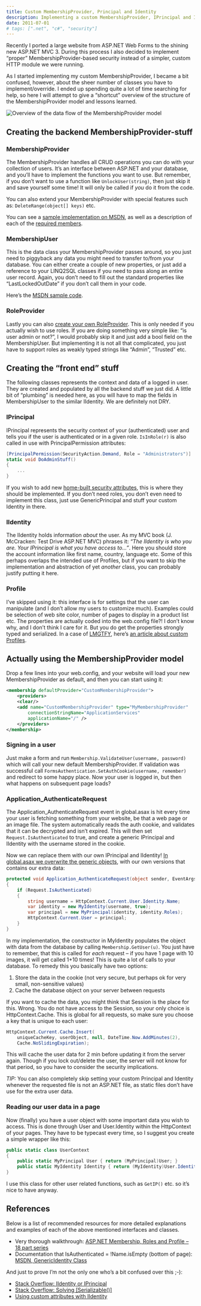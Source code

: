 ```yaml
---
title: Custom MembershipProvider, Principal and Identity
description: Implementing a custom MembershipProvider, IPrincipal and IIdentity. How to cache the objects accross page requests and access the objects through a wrapper.
date: 2011-07-01
# tags: [".net", "c#", "security"]
---
```


Recently I ported a large website from ASP.NET Web Forms to the shining new ASP.NET MVC 3. During this process I also decided to implement “proper” MembershipProvider-based security instead of a simpler, custom HTTP module we were running.

As I started implementing my custom MembershipProvider, I became a bit confused, however, about the sheer number of classes you have to implement/override. I ended up spending quite a lot of time searching for help, so here I will attempt to give a “shortcut” overview of the structure of the MembershipProvider model and lessons learned.

<!-- more-->

![Overview of the data flow of the MembershipProvider model](/images/blog/custom-membershipprovider-principal-and-identity/MembershipProvider-Drawing-Pencil.jpg)

## Creating the backend MembershipProvider-stuff

### MembershipProvider

The MembershipProvider handles all CRUD operations you can do with your collection of users. It’s an interface between ASP.NET and your database, and you’ll have to implement the functions you want to use. But remember, if you don’t want to use a function like `UnlockUser(string)`, then just skip it and save yourself some time! It will only be called if _you_ do it from the code.

You can also extend your MembershipProvider with special features such as: `DeleteRange(object[] keys)` etc.

You can see a [sample implementation on MSDN](https://msdn.microsoft.com/en-us/library/6tc47t75.aspx), as well as a description of each of the [required members](https://msdn.microsoft.com/en-us/library/f1kyba5e.aspx).

### MembershipUser

This is the data class your MembershipProvider passes around, so you just need to piggyback any data you might need to transfer to/from your database. You can either create a couple of new properties, or just add a reference to your LINQ2SQL classes if you need to pass along an entire user record. Again, you don’t need to fill out the standard properties like “LastLockedOutDate” if you don’t call them in your code.

Here’s the [MSDN sample code](https://msdn.microsoft.com/en-us/library/ms366730.aspx).

### RoleProvider

Lastly you can also [create your own RoleProvider](https://www.codeproject.com/Articles/13032/Custom-MembershipProvider-and-RoleProvider-Impleme). This is only needed if you actually wish to use roles. If you are doing something very simple like: “is user admin or not?”, I would probably skip it and just add a bool field on the MembershipUser. But implementing it is not all that complicated, you just have to support roles as weakly typed strings like “Admin”, “Trusted” etc.

## Creating the “front end” stuff

The following classes represents the context and data of a logged in user. They are created and populated by all the backend stuff we just did. A little bit of “plumbing” is needed here, as you will have to map the fields in MembershipUser to the similar IIdentity. We are definitely not DRY.

### IPrincipal

IPrincipal represents the security context of your (authenticated) user and tells you if the user is authenticated or in a given role. `IsInRole(r)` is also called in use with PrincipalPermission attributes:

```csharp
[PrincipalPermission(SecurityAction.Demand, Role = "Administrators")]
static void DoAdminStuff()
{
    ...
}
```

If you wish to add new [home-built security attributes](https://msdn.microsoft.com/en-us/library/sw480ze8%28v=VS.100%29.aspx), this is where they should be implemented. If you don’t need roles, you don’t even need to implement this class, just use GenericPrincipal and stuff your custom Identity in there.

### IIdentity

The IIdentity holds information _about_ the user. As my MVC book (J. McCracken: Test Drive ASP.NET MVC) phrases it: _“The IIdentity is who you are. Your IPrincipal is what you have access to…”_. Here you should store the account information like first name, country, language etc. Some of this perhaps overlaps the intended use of Profiles, but if you want to skip the implementation and abstraction of yet _another_ class, you can probably justify putting it here.

### Profile

I’ve skipped using it: this interface is for settings that the user can manipulate (and I don’t allow my users to customize much). Examples could be selection of web site color, number of pages to display in a product list etc. The properties are actually coded into the web.config file?! I don’t know why, and I don’t think I care for it. But you do get the properties strongly typed and serialized. In a case of [LMGTFY](https://lmgtfy.com/), here’s [an article about custom Profiles](https://weblogs.asp.net/jgalloway/archive/2008/01/19/writing-a-custom-asp-net-profile-class.aspx).

## Actually using the MembershipProvider model

Drop a few lines into your web.config, and your website will load your new MembershipProvider as default, and then you can start using it:

```xml
<membership defaultProvider="CustomMembershipProvider">
    <providers>
    <clear/>
    <add name="CustomMembershipProvider" type="MyMembershipProvider"
        connectionStringName="ApplicationServices"
        applicationName="/" />
    </providers>
</membership>
```

### Signing in a user

Just make a form and run `Membership.ValidateUser(username, password)` which will call your new default MembershipProvider. If validation was successful call `FormsAuthentication.SetAuthCookie(username, remember)` and redirect to some happy place. Now your user is logged in, but then what happens on subsequent page loads?

### Application_AuthenticateRequest

The Application_AuthenticateRequest event in global.asax is hit every time your user is fetching something from your website, be that a web page or an image file. The system automatically reads the auth cookie, and validates that it can be decrypted and isn’t expired. This will then set `Request.IsAuthenticated` to true, and create a generic IPrincipal and IIdentity with the username stored in the cookie.

Now we can replace them with our own IPrincipal and IIdentity! [In global.asax we overwrite the generic objects](https://smehrozalam.wordpress.com/2009/01/01/using-customprincipal-with-forms-authentication-in-aspnet/), with our own versions that contains our extra data:

```csharp
protected void Application_AuthenticateRequest(object sender, EventArgs e)
{
    if (Request.IsAuthenticated)
    {
        string username = HttpContext.Current.User.Identity.Name;
        var identity = new MyIdentity(username, true);
        var principal = new MyPrincipal(identity, identity.Roles);
        HttpContext.Current.User = principal;
    }
}
```

In my implementation, the constructor in MyIdentity populates the object with data from the database by calling `Membership.GetUser(u)`. You just have to remember, that this is called for _each_ request – if you have 1 page with 10 images, it will get called 1+10 times! This is quite a lot of calls to your database. To remedy this you basically have two options:

1. Store the data in the cookie (not very secure, but perhaps ok for very small, non-sensitive values)
2. Cache the database object on your server between requests

If you want to cache the data, you might think that Session is the place for this. Wrong. You do not have access to the Session, so your only choice is HttpContext.Cache. This is global for all requests, so make sure you choose a key that is unique to each user:

```csharp
HttpContext.Current.Cache.Insert(
    uniqueCacheKey, userObject, null, DateTime.Now.AddMinutes(2),
    Cache.NoSlidingExpiration);
```

This will cache the user data for 2 min before updating it from the server again. Though if you lock out/delete the user, the server will not know for that period, so you have to consider the security implications.

_TIP:_ You can also completely skip setting your custom Principal and Identity whenever the requested file is not an ASP.NET file, as static files don’t have use for the extra user data.

### Reading our user data in a page

Now (finally) you have a user object with some important data you wish to access. This is done through User and User.Identity within the HttpContext of your pages. They have to be typecast every time, so I suggest you create a simple wrapper like this:

```csharp
public static class UserContext
{
    public static MyPrincipal User { return (MyPrincipal)User; }
    public static MyIdentity Identity { return (MyIdentity)User.Identity; }
}
```

I use this class for other user related functions, such as `GetIP()` etc. so it’s nice to have anyway.

## References

Below is a list of recommended resources for more detailed explanations and examples of each of the above mentioned interfaces and classes.

* Very thorough walkthrough: [ASP.NET Membership, Roles and Profile – 18 part series](http://www.4guysfromrolla.com/articles/120705-1.aspx)
* Documentation that IsAuthenticated = !Name.isEmpty (bottom of page): [MSDN, GenericIdentity Class](https://msdn.microsoft.com/en-us/library/system.security.principal.genericidentity.aspx)

And just to prove I’m not the only one who’s a bit confused over this ;-):

* [Stack Overflow: IIdentity or IPrincipal](https://stackoverflow.com/questions/1064271/asp-net-mvc-set-custom-iidentity-or-iprincipal)
* [Stack Overflow: Solving [Serializable()]](https://stackoverflow.com/questions/1884030/implementing-a-custom-identity-and-iprincipal-in-mvc)
* [Using custom attributes with IIdentity](https://stackoverflow.com/questions/3426558/accessing-custom-principal-within-a-custom-actionfilterattribute)
